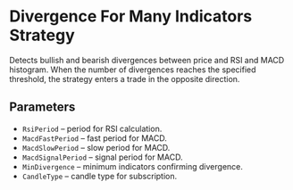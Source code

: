# Divergence For Many Indicators Strategy

Detects bullish and bearish divergences between price and RSI and MACD histogram. When the number of divergences reaches the specified threshold, the strategy enters a trade in the opposite direction.

## Parameters
- `RsiPeriod` – period for RSI calculation.
- `MacdFastPeriod` – fast period for MACD.
- `MacdSlowPeriod` – slow period for MACD.
- `MacdSignalPeriod` – signal period for MACD.
- `MinDivergence` – minimum indicators confirming divergence.
- `CandleType` – candle type for subscription.
